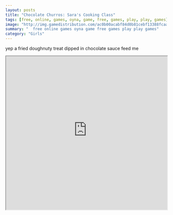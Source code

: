 ```yaml
---
layout: posts
title: "Chocolate Churros: Sara's Cooking Class"
tags: [free, online, games, oyna, game, free, games, play, play, games]
image: "http://img.gamedistribution.com/ac0b00acabf84d0b81cebf13388fcaad.jpg"
summary: "  free online games oyna game free games play play games"
category: "Girls"
---
```


yep a fried doughnuty treat dipped in chocolate sauce feed me

<iframe width="100%" height="480px;" src="http://flash.gamedistribution.com?game=ac0b00acabf84d0b81cebf13388fcaad"></iframe>